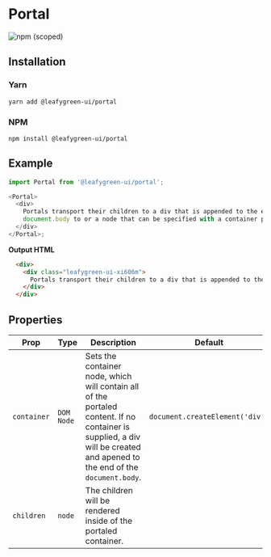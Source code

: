 # Portal

![npm (scoped)](https://img.shields.io/npm/v/@leafygreen-ui/portal.svg)

## Installation

### Yarn

```shell
yarn add @leafygreen-ui/portal
```

### NPM

```shell
npm install @leafygreen-ui/portal
```

## Example

```js
import Portal from '@leafygreen-ui/portal';

<Portal>
  <div>
    Portals transport their children to a div that is appended to the end of the
    document.body to or a node that can be specified with a container prop.
  </div>
</Portal>;
```

**Output HTML**

```HTML
  <div>
    <div class="leafygreen-ui-xi606m">
      Portals transport their children to a div that is appended to the end of the document.body to or a node that can be specified with a container prop.
    </div>
  </div>
```

## Properties

| Prop        | Type       | Description                                                                                                                                                               | Default                         |
| ----------- | ---------- | ------------------------------------------------------------------------------------------------------------------------------------------------------------------------- | ------------------------------- |
| `container` | `DOM Node` | Sets the container node, which will contain all of the portaled content. If no container is supplied, a div will be created and apened to the end of the `document.body`. | `document.createElement('div')` |
| `children`  | `node`     | The children will be rendered inside of the portaled container.                                                                                                           |                                 |
